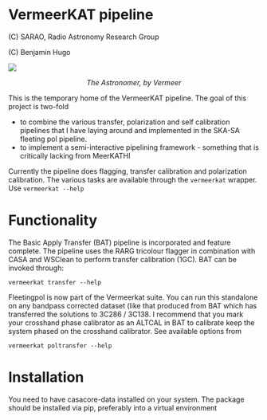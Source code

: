 # VermeerKAT pipeline

(C) SARAO, Radio Astronomy Research Group

(C) Benjamin Hugo

![](https://upload.wikimedia.org/wikipedia/commons/0/0e/Johannes_Vermeer_-_The_Astronomer_-_WGA24685.jpg)
<p align="center">
 <i> The Astronomer, by Vermeer </i>
</p>

This is the temporary home of the VermeerKAT pipeline. The goal of this project is two-fold
 - to combine the various transfer, polarization and self calibration pipelines that I have laying around and implemented in the SKA-SA fleeting pol pipeline.
 - to implement a semi-interactive pipelining framework - something that is critically lacking from MeerKATHI

Currently the pipeline does flagging, transfer calibration and polarization calibration. The various tasks are available through the ```vermeerkat``` wrapper. Use ```vermeerkat --help```

# Functionality
The Basic Apply Transfer (BAT) pipeline is incorporated and feature complete. The pipeline uses the RARG tricolour flagger in combination with CASA and WSClean to perform transfer calibration (1GC). BAT can be invoked through:
```
vermeerkat transfer --help
```

Fleetingpol is now part of the Vermeerkat suite. You can run this standalone on any bandpass corrected dataset (like that produced from BAT which has transferred the solutions to 3C286 / 3C138. I recommend that you mark your crosshand phase calibrator as an ALTCAL in BAT to calibrate keep the system phased on the crosshand calibrator. See available options from 
```
vermeerkat poltransfer --help
```

# Installation
You need to have casacore-data installed on your system. 
The package should be installed via pip, preferably into a virtual environment
